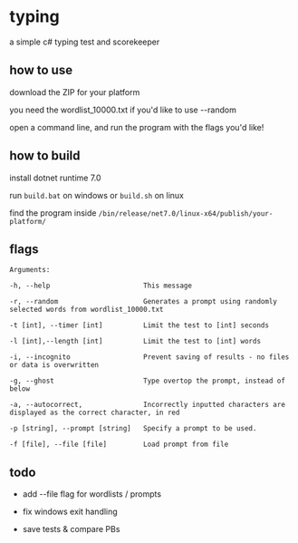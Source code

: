 # typing

a simple c# typing test and scorekeeper

## how to use

download the ZIP for your platform

you need the wordlist_10000.txt if you'd like to use --random

open a command line, and run the program with the flags you'd like!

## how to build

install dotnet runtime 7.0

run `build.bat` on windows or `build.sh` on linux

find the program inside `/bin/release/net7.0/linux-x64/publish/your-platform/`

## flags

```
Arguments:

-h, --help                       This message

-r, --random                     Generates a prompt using randomly selected words from wordlist_10000.txt

-t [int], --timer [int]          Limit the test to [int] seconds

-l [int],--length [int]          Limit the test to [int] words

-i, --incognito                  Prevent saving of results - no files or data is overwritten

-g, --ghost                      Type overtop the prompt, instead of below

-a, --autocorrect,               Incorrectly inputted characters are displayed as the correct character, in red

-p [string], --prompt [string]   Specify a prompt to be used.

-f [file], --file [file]         Load prompt from file
```

## todo

- add --file flag for wordlists / prompts

- fix windows exit handling

- save tests & compare PBs